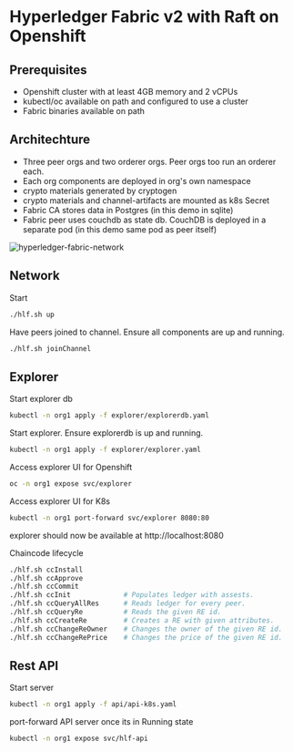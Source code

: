 # Hyperledger Fabric v2 with Raft on Openshift

## Prerequisites

- Openshift cluster with at least 4GB memory and 2 vCPUs
- kubectl/oc available on path and configured to use a cluster
- Fabric binaries available on path

## Architechture

- Three peer orgs and two orderer orgs. Peer orgs too run an orderer each.
- Each org components are deployed in org's own namespace
- crypto materials generated by cryptogen
- crypto materials and channel-artifacts are mounted as k8s Secret
- Fabric CA stores data in Postgres (in this demo in sqlite)
- Fabric peer uses couchdb as state db. CouchDB is deployed in a separate pod (in this demo same pod as peer itself)

![hyperledger-fabric-network](http://www.plantuml.com/plantuml/proxy?cache=no&src=https://raw.githubusercontent.com/blockchaind/hyperledger-fabric-v2-kubernetes-dev/master/network-diagram.puml)

## Network

Start

```bash
./hlf.sh up
```

Have peers joined to channel. Ensure all components are up and running.

```bash
./hlf.sh joinChannel
```

## Explorer

Start explorer db

```bash
kubectl -n org1 apply -f explorer/explorerdb.yaml
```

Start explorer. Ensure explorerdb is up and running.

```bash
kubectl -n org1 apply -f explorer/explorer.yaml
```

Access explorer UI for Openshift

```bash
oc -n org1 expose svc/explorer
```

Access explorer UI for K8s

```bash
kubectl -n org1 port-forward svc/explorer 8080:80
```
explorer should now be available at http://localhost:8080

Chaincode lifecycle

```bash
./hlf.sh ccInstall
./hlf.sh ccApprove
./hlf.sh ccCommit
./hlf.sh ccInit             # Populates ledger with assests.
./hlf.sh ccQueryAllRes      # Reads ledger for every peer.
./hlf.sh ccQueryRe          # Reads the given RE id.
./hlf.sh ccCreateRe         # Creates a RE with given attributes.
./hlf.sh ccChangeReOwner    # Changes the owner of the given RE id.
./hlf.sh ccChangeRePrice    # Changes the price of the given RE id.
```

## Rest API

Start server

```bash
kubectl -n org1 apply -f api/api-k8s.yaml
```

port-forward API server once its in Running state

```bash
kubectl -n org1 expose svc/hlf-api
```

